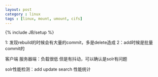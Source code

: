 ```yaml
---
layout: post
category : linux
tags : [linux, mount, umount, cifs]
---
```

{% include JB/setup %}


1: 发现rebuild的时候会有大量的commit，多是delete造成
2：add时候是批量commit的

客户端
服务器端：负载很低  但是有抖动，可以确认是solr有问题

solr性能检测：add update search 性能统计

